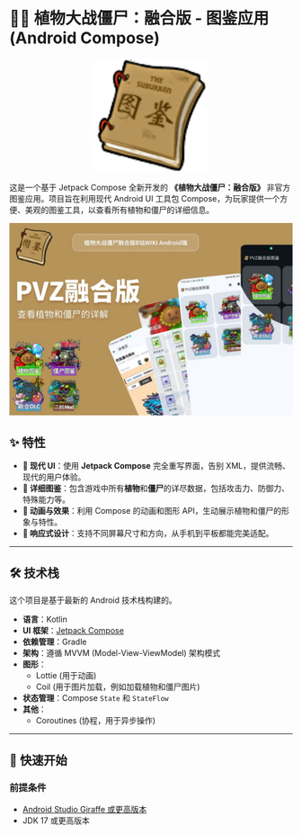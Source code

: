 # 🧟‍♂️ 植物大战僵尸：融合版 - 图鉴应用 (Android Compose)

<p align="center">
  <img src="./image/icon.png" alt="项目Logo" width="200"/>
</p>

这是一个基于 Jetpack Compose 全新开发的 **《植物大战僵尸：融合版》** 非官方图鉴应用。项目旨在利用现代 Android UI 工具包 Compose，为玩家提供一个方便、美观的图鉴工具，以查看所有植物和僵尸的详细信息。

<p align="center">
  <img src="./image/Promotionalimage.jpg" alt="宣传图"/>
</p>

## ✨ 特性

- **🌱 现代 UI**：使用 **Jetpack Compose** 完全重写界面，告别 XML，提供流畅、现代的用户体验。
- **📖 详细图鉴**：包含游戏中所有**植物**和**僵尸**的详尽数据，包括攻击力、防御力、特殊能力等。
- **🎨 动画与效果**：利用 Compose 的动画和图形 API，生动展示植物和僵尸的形象与特性。
- **📱 响应式设计**：支持不同屏幕尺寸和方向，从手机到平板都能完美适配。

---

## 🛠️ 技术栈

这个项目是基于最新的 Android 技术栈构建的。

- **语言**：Kotlin
- **UI 框架**：[Jetpack Compose](https://developer.android.com/jetpack/compose)
- **依赖管理**：Gradle
- **架构**：遵循 MVVM (Model-View-ViewModel) 架构模式
- **图形**：
  - Lottie (用于动画)
  - Coil (用于图片加载，例如加载植物和僵尸图片)
- **状态管理**：Compose `State` 和 `StateFlow`
- **其他**：
  - Coroutines (协程，用于异步操作)

---

## 🚀 快速开始

### 前提条件

- [Android Studio Giraffe 或更高版本](https://developer.android.com/studio)
- JDK 17 或更高版本